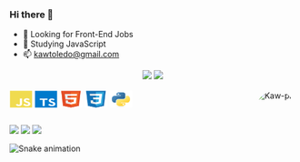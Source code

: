 ### Hi there 👋

- 🔭 Looking for Front-End Jobs
- 🌱 Studying JavaScript
- 📫 kawtoledo@gmail.com

<div align="center">
  <img height="180em" src="https://github-readme-stats.vercel.app/api?username=kawlaetoledo&show_icons=true&theme=dracula&include_all_commits=true&count_private=true"/>
  <img height="180em" src="https://github-readme-stats.vercel.app/api/top-langs/?username=kawlaetoledo&layout=compact&langs_count=7&theme=dracula"/>
</div>

<div style="display: inline_block"><br>
  <img align="center" alt="Kaw-Js" height="30" width="40" src="https://raw.githubusercontent.com/devicons/devicon/master/icons/javascript/javascript-plain.svg">
  <img align="center" alt="Kaw-Ts" height="30" width="40" src="https://raw.githubusercontent.com/devicons/devicon/master/icons/typescript/typescript-plain.svg">
  <img align="center" alt="Kaw-HTML" height="30" width="40" src="https://raw.githubusercontent.com/devicons/devicon/master/icons/html5/html5-original.svg">
  <img align="center" alt="Kaw-CSS" height="30" width="40" src="https://raw.githubusercontent.com/devicons/devicon/master/icons/css3/css3-original.svg">
  <img align="center" alt="Kaw-Python" height="30" width="40" src="https://raw.githubusercontent.com/devicons/devicon/master/icons/python/python-original.svg">
  <img align="right" alt="Kaw-pic" height="200" style="border-radius:50px;" src="https://wallpapercave.com/uwp/uwp1158228.gif">
</div>
     
  ##
 
<div> 
  <a href="https://www.linkedin.com/in/kawlae-toledo-35062121a" target="_blank"><img src="https://img.shields.io/badge/-LinkedIn-%230077B5?style=for-the-badge&logo=linkedin&logoColor=white" target="_blank"></a> 
  <a href="https://instagram.com/kawkk" target="_blank"><img src="https://img.shields.io/badge/-Instagram-%23E4405F?style=for-the-badge&logo=instagram&logoColor=white" target="_blank"></a>
  <a href = "mailto:kawtoledo@gmail.com"><img src="https://img.shields.io/badge/-Gmail-%23333?style=for-the-badge&logo=gmail&logoColor=white" target="_blank"></a>
    
  ![Snake animation](https://github.com/kawlaetoledo/kawlaetoledo/blob/output/github-contribution-grid-snake.svg)
 
</div>
